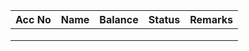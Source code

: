 
| Acc No | Name  | Balance | Status | Remarks |
|--------|-------|---------|--------|---------|
|        |       |         |        |         |
|        |       |         |        |         |
|        |       |         |        |         |

